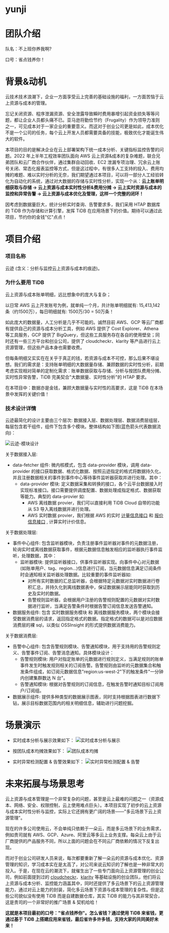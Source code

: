 # yunji
# 团队介绍
队名：不上班你养我啊?

口号：省点钱养你！

# 背景&动机
云技术技术浪潮下，企业一方面享受云上完善的基础设施的福利，一方面苦恼于云上资源与成本的管理。

忘记关闭资源、程序泄漏资源、安全泄露导致瞬时费用暴增引起资金损失等等问题，都让企业人员都头痛不已。亚马逊将勤俭节约（Frugality）作为领导力准则之一，可见成本对于一家企业的重要意义。而这对于创业公司更是如此，成本优化不是一个公司的任务，每个云上开发人员都需要具备的技能，极致优化才能诞生伟大的软件。

本项目的目的是解决企业在云上部署架构下统一成本分析、关键指标监控告警的问题。2022 年上半年工程效率团队面向 AWS 云上资源&成本的复杂难题，联合兄弟团队和云厂商合作伙伴，通过集群自动回收、EC2 泄漏专项治理、冗余云上账号关闭、常态化报表监控等方式，但是这过程中，有很多人工支持的投入、费用均摊的难题、难以实时分析的无奈，我们期望通过本项目，可以将一部分人工经验转化为自动化的系统，通过对大数据的存储与实时性分析，实现一个从：**云上账单明细获取与存储 -> 云上资源与成本实时性分析&费用分摊 -> 云上实时资源与成本的监控和异常告警 -> 云上资源与成本优化及管理，这样一个完整的闭环！**

因考虑到数据量巨大，统计分析实时查询、告警要求多，我们采用 HTAP 数据库的 TiDB 作为存储和计算引擎，发挥 TiDB 在应用场景下的价值。期待可以通过此项目，节约你的金钱"亿"点点！

# 项目介绍
### 项目名称
云迹 (含义：分析与监控云上资源与成本的痕迹)。

### 为什么要用 TiDB
云上资源与成本账单明细，远比想象中的庞大与复杂；

以日常 AWS 云上开发账号为例，就单纯一个月，共计账单明细就有: 15,413,142 条（约1500万），每日明细就有: 1500万/30  = 50万条！

如此庞大的数据量，人工分析是几乎不可能的。诚然目前 AWS、GCP 等云厂商都有提供自己的资源与成本分析工具，例如 AWS 提供了 Cost Explorer、Athena 等工具服务，GCP 提供了 BigQuery，但这些工具服务存在各自的使用壁垒；同时还有一些三方平台和创业公司，提供了 cloudcheckr、klarity 等产品进行云上资源管理，但这些产品本身也需要收费。

但每条明细又实实在在关乎于真正的钱，若资源与成本不可控，那么后果不堪设想。我们的需求是：支持账单明细的大数据量存储、兼顾数据的实时性分析，前期考虑实现相对简单的定制化需求：账单数据获取与存储、分析与按团队费用分摊、实时性异常告警，TiDB 完美契合"大数据量、实时性分析"的 HTAP 要求。

在本项目中：数据亦是金钱，兼顾大数据量与实时性的高要求，这是 TiDB 在本场景中发挥的关键价值！

### 技术设计详情
云迹最简化的设计主要由三个层次: 数据接入层、数据处理层、数据消费层组层，每层包含若干组件，组件下包含多个模块。整体结构如下图(蓝色箭头代表数据流向)：

![云迹-模块设计](https://user-images.githubusercontent.com/8817953/196225446-339aeb44-3265-4bba-bb2e-e7493759c2c5.png)

关于数据接入层:
- data-fetcher 组件: 微内核模式，包含 data-provider 模块，调用 data-provider 的接口获取数据、格式化数据、按照云迹指定的格式将数据持久化，并且注册数据相关的事件到事件中心等待事件监听器获取并进行处理。其中：
  - data-provider 模块: 定义数据采集和转换的接口，各个云平台数据接入时实现标准接口。接口需要提供调度配置、数据处理成指定格式、数据获取等能力。典型的 data-provier 如:
    - AWS 离线数据 provier，我们可以直接利用 TiDB Cloud 自带的功能从 S3 导入离线数据并进行处理。
    - AWS 实时数据 provier，我们根据 AWS 的实时 [计量信息接口](https://docs.aws.amazon.com/zh_cn/cost-management/latest/userguide/ce-api-best-practices.html) 和 [报价信息接口](https://docs.aws.amazon.com/zh_cn/awsaccountbilling/latest/aboutv2/price-changes.html) , 计算实时计价信息。

关于数据处理层:
- 事件中心组件: 包含监听器模块，负责注册事件监听器对事件的元数据注册，轮询实时或离线数据获取事件，根据元数据信息触发相应的监听器执行事件监听，处理数据，其中：
  - 监听器模块: 提供监听器接口，供事件监听器实现。向事件中心对元数据(如账单用户、tag、region...)信息进行订阅，当元数据信息满足订阅条件时会通知相关监听器处理数据。比较重要的事件监听器如:
    - 对所有实时数据的汇总监听器，会根据特定元数据对实时数据进行卷积汇总，并持久化到离线数据表中，保证数据展示层能同时获取到历史及实时的数据。
    - 告警规则监听器，会根据用户注册的告警规则配置的元数据对实时数据进行监听，当满足告警条件时根据告警订阅信息发送告警通知。
- 数据服务组件: 包含 实时数据服务模块 和 离线数据服务模块，两个模块会接受数据消费层的请求，返回指定格式的数据。指定格式的数据可以是对应数据消费层的裸 sql，以类似 OSSInsight 的形式提供数据消费能力。

关于数据消费层:
- 告警中心组件: 包含告警规则模块、告警通知模块，用于支持用的告警规则定义、告警事件订阅、告警消息通知。具体模块设计：
  - 告警规则模块: 用户对指定账单的元数据进行规则定义，当满足规则的账单事件发生时触发规则相关的订阅告警。告警规则由监听的元数据集合和触发条件组成，如订阅元数据信息"region:us-west-2"下的触发条件"一分钟内创建集群数达 N 台"。
  - 告警通知模块: 根据对告警规则的订阅信息，在触发告警时通知目标订阅用户/订阅组。
- 数据展示组件: 提供多种类型的数据展示图表，同时支持根据图表进行数据下钻，展示目标数据范围内的相关明细信息，辅助进行问题挖掘。

# 场景演示
- 实时成本分析与展示效果如下：
![实时成本分析与展示](https://user-images.githubusercontent.com/8817953/196210717-a00d27ec-9035-4ec0-9abe-6c5c973b2332.png)

- 按团队成本均摊效果如下：
![团队成本均摊](https://user-images.githubusercontent.com/8817953/196210888-4e227263-dde0-4c32-8d73-fdd391879bc7.png)

- 实时异常检测配置 & 告警效果如下：
![实时异常检测配置 & 告警](https://user-images.githubusercontent.com/8817953/196212258-3a8bff27-3800-497c-893f-505c2b9b4603.png)

# 未来拓展与场景思考
云上资源与成本管理是一个非常复杂的问题，甚至是云上最难的问题之一（资源成本、网络、安全、权限控制，云上使用难点巨头）。本项目实现了初步的云上资源与成本实时性分析与监控，实际上它还拥有更广阔的场景——"多云场景下云上资源管理"。

现在的许多公司使用云，不会单纯只依赖于一朵云，而是多云场景下的业务需求，例如贵司就有 AWS、GCP、Azure、阿里云等多云上业务支撑。每朵云上由于云厂商提供的产品服务不同，所以上面的问题会在不同云厂商依赖的情况下反复出现。

而对于创业公司研发人员来说，每次都要重新了解一朵云的资源与成本优化、资源管理的知识，学习成本实在是太高了，对公司来说云知识的了解也是一种非常大的投入。于是，在现在云的潮流下，就催生出了一些专门面向云上资源管理的创业公司，例如前面提到过的 [cloudcheckr](https://cloudcheckr.com/)、[klarity](https://klarity.nordcloud.com/) 等基础设施的创业团队，他们将云上资源与成本分析、监控能力涵盖其中，同时还提供了多云场景下的云上资源管理能力，通过对云上能力的封装，简化多云场景下资源与成本管理的复杂性。但是这些公司貌似没有使用 TiDB 而是自建数据仓库，其实 TiDB 的能力与其非常契合，这是贵司的一个非常好的推广场景 & 契机哈哈！

**这就是本项目最初的口号："省点钱养你"。怎么省钱？通过使用 TiDB 来省钱，更通过基于 TiDB 上搭建应用来省钱，最后省许多许多钱，支持大家的共同美好未来！** 
